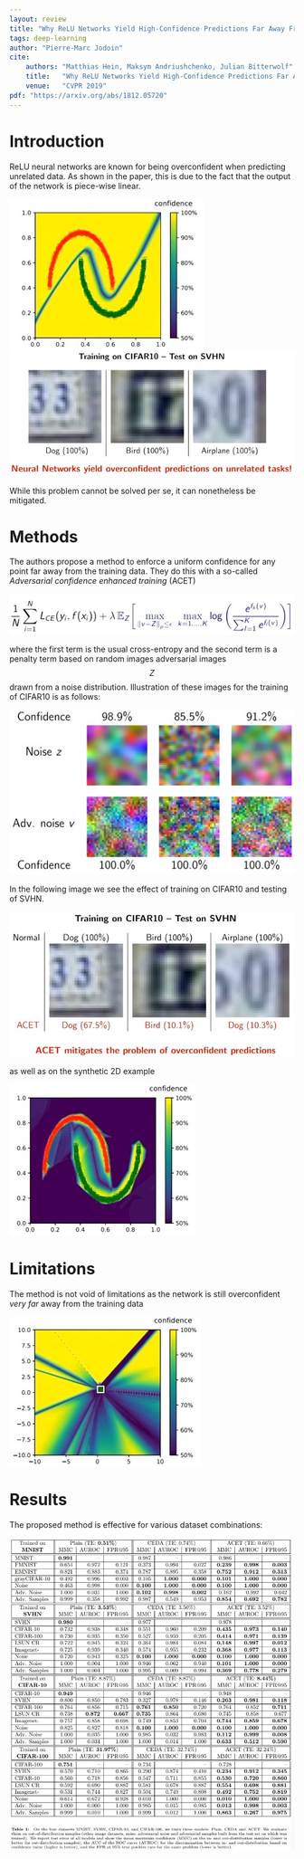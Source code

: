 ```yaml
---
layout: review
title: "Why ReLU Networks Yield High-Confidence Predictions Far Away From the Training Data and How to Mitigate the Problem"
tags: deep-learning 
author: "Pierre-Marc Jodoin"
cite:
    authors: "Matthias Hein, Maksym Andriushchenko, Julian Bitterwolf"
    title:   "Why ReLU Networks Yield High-Confidence Predictions Far Away From the Training Data and How to Mitigate the Problem"
    venue:   "CVPR 2019"
pdf: "https://arxiv.org/abs/1812.05720"
---
```



# Introduction
ReLU neural networks are known for being overconfident when predicting unrelated data.  As shown in the paper, this is due to the fact that the output of the network is piece-wise linear. 

![](/article/images/overconfidence/sc01.jpg)
![](/article/images/overconfidence/sc02.jpg)

While this problem cannot be solved per se, it can nonetheless be mitigated.

# Methods

The authors propose a method to enforce a uniform confidence for any point far away from the training data.  They do this with a so-called *Adversarial confidence enhanced training* (ACET)

![](/article/images/overconfidence/sc03.jpg)

where the first term is the usual cross-entropy and the second term is a penalty term based on random images adversarial images $$Z$$ drawn from a noise distribution.  Illustration of these images for the training of CIFAR10 is as follows:


![](/article/images/overconfidence/sc04.jpg)


In the following image we see the effect of training on CIFAR10 and testing of SVHN.

![](/article/images/overconfidence/sc05.jpg)

as well as on the synthetic 2D example

![](/article/images/overconfidence/sc06.jpg)

# Limitations

The method is not void of limitations as the network is still overconfident *very far* away from the training data 

![](/article/images/overconfidence/sc07.jpg)


# Results

The proposed method is effective for various dataset combinations:

![](/article/images/overconfidence/sc08.jpg)



